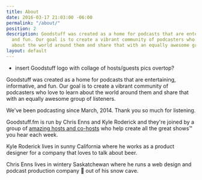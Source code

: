 ```yaml
---
title: About
date: 2016-03-17 21:03:00 -06:00
permalink: "/about/"
position: 2
description: Goodstuff was created as a home for podcasts that are entertaining, informative,
  and fun. Our goal is to create a vibrant community of podcasters who love to learn
  about the world around them and share that with an equally awesome group of listeners.
layout: default
---
```


- insert Goodstuff logo with collage of hosts/guests pics overtop?

Goodstuff was created as a home for podcasts that are entertaining, informative, and fun. Our goal is to create a vibrant community of podcasters who love to learn about the world around them and share that with an equally awesome group of listeners.

We've been podcasting since March, 2014. Thank you so much for listening.

Goodstuff.fm is run by Chris Enns and Kyle Roderick and they're joined by a group of [amazing hosts and co-hosts][1] who help create all the great shows™ you hear each week.

Kyle Roderick lives in sunny California where he works as a product designer for a company that loves to talk about beer.

Chris Enns lives in wintery Saskatchewan where he runs a web design and podcast production company 🍋 out of his snow cave.

[1]: /people
